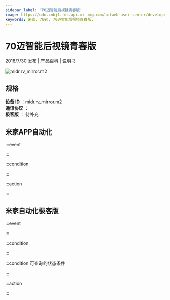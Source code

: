 ```yaml
---
sidebar_label: '70迈智能后视镜青春版'
image: https://cdn.cnbj1.fds.api.mi-img.com/iotweb-user-center/developer_1678870889668GbYs33ST.png?GalaxyAccessKeyId=AKVGLQWBOVIRQ3XLEW&Expires=9223372036854775807&Signature=ID0d+Yruyg6lXEQeT1iPtIrkxBk=
keywords: 米家, 70迈, 70迈智能后视镜青春版, 
---
```

# 70迈智能后视镜青春版

2018/7/30 发布 | [产品百科](https://home.mi.com/webapp/content/baike/product/index.html?model=midr.rv_mirror.m2/) | [说明书](https://home.mi.com/views/introduction.html?model=midr.rv_mirror.m2&region=cn)

![midr.rv_mirror.m2](https://cdn.cnbj1.fds.api.mi-img.com/iotweb-user-center/developer_1678870889668GbYs33ST.png?GalaxyAccessKeyId=AKVGLQWBOVIRQ3XLEW&Expires=9223372036854775807&Signature=ID0d+Yruyg6lXEQeT1iPtIrkxBk=)

## 规格  
> 
**设备 ID** ：midr.rv_mirror.m2  
**通讯协议** ：  
**极客版**  ： 待补充 


## 米家APP自动化  

:::event  

:::

:::condition  

:::

:::action   

:::

## 米家自动化极客版  

:::event  

:::

:::condition  

:::

:::condition 可查询的状态条件  

:::

:::action  

:::

        
